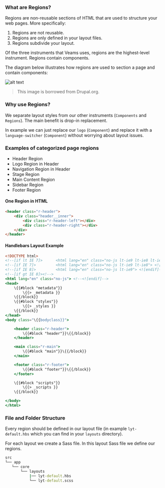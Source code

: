 [//]: # ({{#wrapWith "grid-row"}})
[//]: #     ({{#wrapWith "grid-col" colClasses="is-col-mobile-l-6"}})

### What are Regions?

Regions are non-reusable sections of HTML that are used to structure your web pages. More specifically:

1. Regions are not reusable. 
2. Regions are only defined in your layout files.
3. Regions subdivide your layout.

Of the three instruments that Veams uses, regions are the highest-level instrument. Regions contain components.   

The diagram below illustrates how regions are used to section a page and contain components:

![alt text](/img/temp/regions.jpg "Regions")

> This image is borrowed from Drupal.org.

### Why use Regions?

We separate layout styles from our other instruments (`Components` and `Regions`). The main benefit is drop-in replacement.

In example we can just replace our `logo` (`Component`) and replace it with a `language-switcher` (`Component`) without worrying about layout issues.

### Examples of categorized page regions

* Header Region
* Logo Region in Header
* Navigation Region in Header
* Stage Region
* Main Content Region
* Sidebar Region
* Footer Region
            
[//]: #     ({{/wrapWith}})
[//]: #     ({{#wrapWith "grid-col" colClasses="is-col-mobile-l-6"}})

#### One Region in HTML

``` html
<header class="r-header">
    <div class="header__inner">
        <div class="r-header-left"></div>
        <div class="r-header-right"></div>
    </div>
</header>
```

#### Handlebars Layout Example

``` hbs
<!DOCTYPE html>
<!--[if lt IE 7]>      <html lang="en" class="no-js lt-ie9 lt-ie8 lt-ie7"> <![endif]-->
<!--[if IE 7]>         <html lang="en" class="no-js lt-ie9 lt-ie8"> <![endif]-->
<!--[if IE 8]>         <html lang="en" class="no-js lt-ie9"> <![endif]-->
<!--[if gt IE 8]><!-->
<html lang="en" class="no-js"> <!--<![endif]-->
<head>
    \{{#block "metadata"}}
        \{{> _metadata }}
    \{{/block}}
    \{{#block "styles"}}
        \{{> _styles }}
    \{{/block}}
</head>
<body class="\{{bodyclass}}">

    <header class="r-header">
        \{{#block "header"}}\{{/block}}
    </header>

    <main class="r-main">
        \{{#block "main"}}\{{/block}}
    </main>

    <footer class="r-footer">
        \{{#block "footer"}}\{{/block}}
    </footer>

    \{{#block "scripts"}}
        \{{> _scripts }}
    \{{/block}}

</body>
</html>
```
	
[//]: #     ({{/wrapWith}})
[//]: # ({{/wrapWith}})
[//]: # ({{#wrapWith "grid-row"}})
[//]: #     ({{#wrapWith "grid-col" colClasses="is-col-mobile-l-6"}})

### File and Folder Structure

Every region should be defined in our layout file (in example `lyt-default.hbs` which you can find in your `layouts` directory).

For each layout we create a Sass file. In this layout Sass file we define our regions.


[//]: #     ({{/wrapWith}})
[//]: #     ({{#wrapWith "grid-col" colClasses="is-col-mobile-l-6"}})

``` cmd
src
└── app
   └── core
       └── layouts
           |── lyt-default.hbs
           └── lyt-default.scss
```

[//]: #     ({{/wrapWith}})
[//]: # ({{/wrapWith}})
